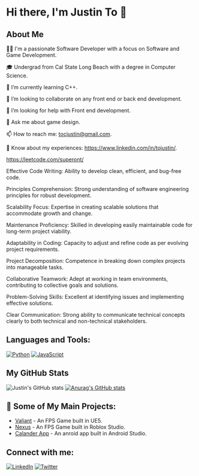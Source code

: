 # Hi there, I'm Justin To 👋

## About Me
👨‍💻 I'm a passionate Software Developer with a focus on Software and Game Development.

🎓 Undergrad from Cal State Long Beach with a degree in Computer Science.

🌱 I’m currently learning C++.

👯 I’m looking to collaborate on any front end or back end development.

🤔 I’m looking for help with Front end development.

💬 Ask me about game design.

📫 How to reach me: tocjustin@gmail.com.

📄 Know about my experiences: https://www.linkedin.com/in/tojustin/.

https://leetcode.com/superont/

Effective Code Writing: Ability to develop clean, efficient, and bug-free code.

Principles Comprehension: Strong understanding of software engineering principles for robust development.

Scalability Focus: Expertise in creating scalable solutions that accommodate growth and change.

Maintenance Proficiency: Skilled in developing easily maintainable code for long-term project viability.

Adaptability in Coding: Capacity to adjust and refine code as per evolving project requirements.

Project Decomposition: Competence in breaking down complex projects into manageable tasks.

Collaborative Teamwork: Adept at working in team environments, contributing to collective goals and solutions.

Problem-Solving Skills: Excellent at identifying issues and implementing effective solutions.

Clear Communication: Strong ability to communicate technical concepts clearly to both technical and non-technical stakeholders.

## Languages and Tools:
[![Python](https://img.shields.io/badge/-Python-3776AB?style=flat-square&logo=Python&logoColor=white)](https://www.python.org/)
[![JavaScript](https://img.shields.io/badge/-JavaScript-F7DF1E?style=flat-square&logo=javascript&logoColor=black)](https://developer.mozilla.org/en-US/docs/Web/JavaScript)

## My GitHub Stats
![Justin's GitHub stats](https://github-readme-stats.vercel.app/api?username=Superont&show_icons=true&theme=radical)
[![Anurag's GitHub stats](https://github-readme-stats.vercel.app/api?username=Superont)](https://github.com/anuraghazra/github-readme-stats)

## 🚀 Some of My Main Projects:
- [Valiant](https://store.steampowered.com/app/2468650/Valiant/) - An FPS Game built in UE5.
- [Nexus](https://www.roblox.com/games/9818210203/Nexus) - An FPS Game built in Roblox Studio.
- [Calander App](https://github.com/Superont/CalendarApp) - An anroid app built in Android Studio.

## Connect with me:
[![LinkedIn](https://img.shields.io/badge/-LinkedIn-0077B5?style=flat-square&logo=Linkedin&logoColor=white)](https://www.linkedin.com/in/tojustin/)
[![Twitter](https://img.shields.io/badge/-Twitter-1DA1F2?style=flat-square&logo=Twitter&logoColor=white)](https://twitter.com/superont)
